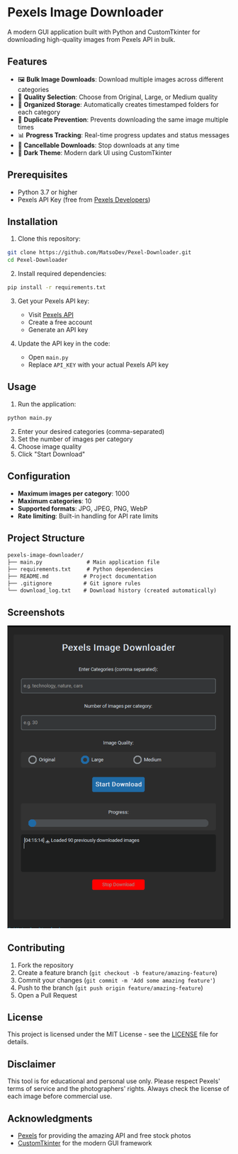 # Pexels Image Downloader

A modern GUI application built with Python and CustomTkinter for downloading high-quality images from Pexels API in bulk.

## Features

- 🖼️ **Bulk Image Downloads**: Download multiple images across different categories
- 🎨 **Quality Selection**: Choose from Original, Large, or Medium quality
- 📁 **Organized Storage**: Automatically creates timestamped folders for each category
- 🚫 **Duplicate Prevention**: Prevents downloading the same image multiple times
- 📊 **Progress Tracking**: Real-time progress updates and status messages
- 🛑 **Cancellable Downloads**: Stop downloads at any time
- 🌙 **Dark Theme**: Modern dark UI using CustomTkinter

## Prerequisites

- Python 3.7 or higher
- Pexels API Key (free from [Pexels Developers](https://www.pexels.com/api/))

## Installation

1. Clone this repository:
```bash
git clone https://github.com/MatsoDev/Pexel-Downloader.git
cd Pexel-Downloader
```

2. Install required dependencies:
```bash
pip install -r requirements.txt
```

3. Get your Pexels API key:
   - Visit [Pexels API](https://www.pexels.com/api/)
   - Create a free account
   - Generate an API key

4. Update the API key in the code:
   - Open `main.py`
   - Replace `API_KEY` with your actual Pexels API key

## Usage

1. Run the application:
```bash
python main.py
```

2. Enter your desired categories (comma-separated)
3. Set the number of images per category
4. Choose image quality
5. Click "Start Download"

## Configuration

- **Maximum images per category**: 1000
- **Maximum categories**: 10
- **Supported formats**: JPG, JPEG, PNG, WebP
- **Rate limiting**: Built-in handling for API rate limits

## Project Structure

```
pexels-image-downloader/
├── main.py              # Main application file
├── requirements.txt     # Python dependencies
├── README.md           # Project documentation
├── .gitignore          # Git ignore rules
└── download_log.txt    # Download history (created automatically)
```

## Screenshots

![Application Interface](Screenshot.png)

## Contributing

1. Fork the repository
2. Create a feature branch (`git checkout -b feature/amazing-feature`)
3. Commit your changes (`git commit -m 'Add some amazing feature'`)
4. Push to the branch (`git push origin feature/amazing-feature`)
5. Open a Pull Request

## License

This project is licensed under the MIT License - see the [LICENSE](LICENSE) file for details.

## Disclaimer

This tool is for educational and personal use only. Please respect Pexels' terms of service and the photographers' rights. Always check the license of each image before commercial use.

## Acknowledgments

- [Pexels](https://www.pexels.com/) for providing the amazing API and free stock photos
- [CustomTkinter](https://github.com/TomSchimansky/CustomTkinter) for the modern GUI framework
